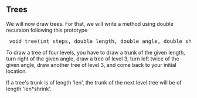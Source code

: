 
## Trees ##
We will now draw trees. For that, we will write a method using double
recursion following this prototype 
<pre> void tree(int steps, double length, double angle, double shrink)</pre>

To draw a tree of four levels, you have to draw a trunk of the given length,
turn right of the given angle, draw a tree of level 3, turn left twice of
the given angle, draw another tree of level 3, and come back to your initial
location.

If a tree's trunk is of length 'len', the trunk of the next level tree will
be of length 'len*shrink'.

